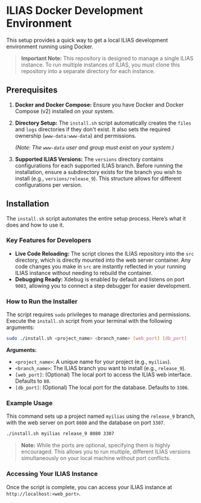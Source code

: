 # ILIAS Docker Development Environment

This setup provides a quick way to get a local ILIAS development environment running using Docker.

> **Important Note:** This repository is designed to manage a single ILIAS instance. To run multiple instances of ILIAS, you must clone this repository into a separate directory for each instance.

## Prerequisites

1.  **Docker and Docker Compose:** Ensure you have Docker and Docker Compose (v2) installed on your system.

2.  **Directory Setup:**
    The `install.sh` script automatically creates the `files` and `logs` directories if they don't exist. It also sets the required ownership (`www-data:www-data`) and permissions.

    *(Note: The `www-data` user and group must exist on your system.)*

3.  **Supported ILIAS Versions:**
    The `versions` directory contains configurations for each supported ILIAS branch. Before running the installation, ensure a subdirectory exists for the branch you wish to install (e.g., `versions/release_9`). This structure allows for different configurations per version.

## Installation

The `install.sh` script automates the entire setup process. Here’s what it does and how to use it.

### Key Features for Developers

*   **Live Code Reloading:** The script clones the ILIAS repository into the `src` directory, which is directly mounted into the web server container. Any code changes you make in `src` are instantly reflected in your running ILIAS instance without needing to rebuild the container.
*   **Debugging Ready:** Xdebug is enabled by default and listens on port `9003`, allowing you to connect a step debugger for easier development.

### How to Run the Installer

The script requires `sudo` privileges to manage directories and permissions. Execute the `install.sh` script from your terminal with the following arguments:

```bash
sudo ./install.sh <project_name> <branch_name> [web_port] [db_port]
```

**Arguments:**
*   `<project_name>`: A unique name for your project (e.g., `myilias`).
*   `<branch_name>`: The ILIAS branch you want to install (e.g., `release_9`).
*   `[web_port]`: (Optional) The local port to access the ILIAS web interface. Defaults to `80`.
*   `[db_port]`: (Optional) The local port for the database. Defaults to `3306`.

### Example Usage

This command sets up a project named `myilias` using the `release_9` branch, with the web server on port `8080` and the database on port `3307`.

```bash
./install.sh myilias release_9 8080 3307
```

> **Note:** While the ports are optional, specifying them is highly encouraged. This allows you to run multiple, different ILIAS versions simultaneously on your local machine without port conflicts.

### Accessing Your ILIAS Instance

Once the script is complete, you can access your ILIAS instance at `http://localhost:<web_port>`.
